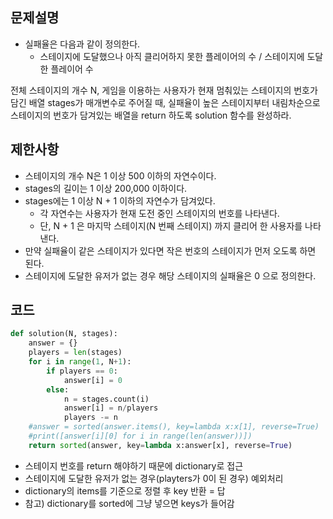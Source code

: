 ## 문제설명
- 실패율은 다음과 같이 정의한다.
  - 스테이지에 도달했으나 아직 클리어하지 못한 플레이어의 수 / 스테이지에 도달한 플레이어 수
 
전체 스테이지의 개수 N, 게임을 이용하는 사용자가 현재 멈춰있는 스테이지의 번호가 담긴 배열 stages가 매개변수로 주어질 때, 
실패율이 높은 스테이지부터 내림차순으로 스테이지의 번호가 담겨있는 배열을 return 하도록 solution 함수를 완성하라.

## 제한사항
- 스테이지의 개수 N은 1 이상 500 이하의 자연수이다.
- stages의 길이는 1 이상 200,000 이하이다.
- stages에는 1 이상 N + 1 이하의 자연수가 담겨있다.
    - 각 자연수는 사용자가 현재 도전 중인 스테이지의 번호를 나타낸다.
    - 단, N + 1 은 마지막 스테이지(N 번째 스테이지) 까지 클리어 한 사용자를 나타낸다.
- 만약 실패율이 같은 스테이지가 있다면 작은 번호의 스테이지가 먼저 오도록 하면 된다.
- 스테이지에 도달한 유저가 없는 경우 해당 스테이지의 실패율은 0 으로 정의한다.

## 코드
```python
def solution(N, stages):
    answer = {}
    players = len(stages)
    for i in range(1, N+1):
        if players == 0:
            answer[i] = 0
        else:
            n = stages.count(i)
            answer[i] = n/players
            players -= n
    #answer = sorted(answer.items(), key=lambda x:x[1], reverse=True)
    #print([answer[i][0] for i in range(len(answer))])
    return sorted(answer, key=lambda x:answer[x], reverse=True)
```
- 스테이지 번호를 return 해야하기 때문에 dictionary로 접근
- 스테이지에 도달한 유저가 없는 경우(playters가 0이 된 경우) 예외처리
- dictionary의 items를 기준으로 정렬 후 key 반환 = 답
- 참고) dictionary를 sorted에 그냥 넣으면 keys가 들어감
